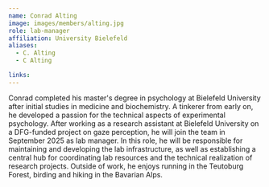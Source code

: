 ```yaml
---
name: Conrad Alting
image: images/members/alting.jpg
role: lab-manager
affiliation: University Bielefeld
aliases:
  - C. Alting 
  - C Alting

links:
---
```


Conrad completed his master's degree in psychology at Bielefeld University after initial studies in medicine and biochemistry. A tinkerer from early on, he developed a passion for the technical aspects of experimental psychology. After working as a research assistant at Bielefeld University on a DFG-funded project on gaze perception, he will join the team in September 2025 as lab manager. In this role, he will be responsible for maintaining and developing the lab infrastructure, as well as establishing a central hub for coordinating lab resources and the technical realization of research projects. Outside of work, he enjoys running in the Teutoburg Forest, birding and hiking in the Bavarian Alps.
